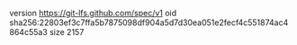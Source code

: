 version https://git-lfs.github.com/spec/v1
oid sha256:22803ef3c7ffa5b7875098df904a5d7d30ea051e2fecf4c551874ac4864c55a3
size 2157

